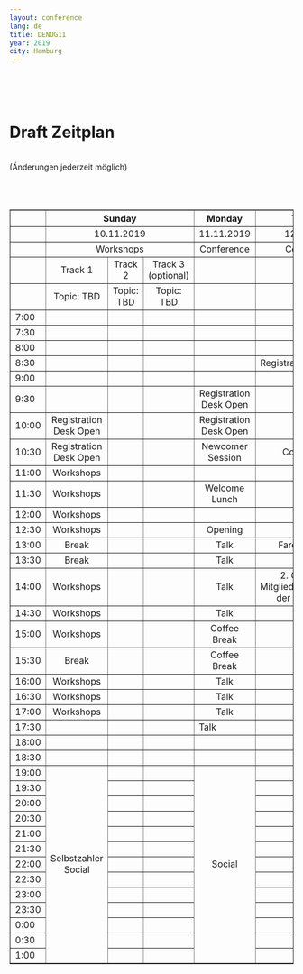 ```yaml
---
layout: conference
lang: de
title: DENOG11
year: 2019
city: Hamburg
---
```

<br>
<br>
<br>
<h1>Draft Zeitplan</h1><br>
(Änderungen jederzeit möglich)<br>
<br>
<br>
<br>
<table border='1'>
  <tr>
    <th></th>
    <th colspan='3'><b><center>Sunday
    <th><b><center>Monday
    <th><b><center>Tuesday
  </tr>
  <tr>
    <td>
    <td colspan='3'><center>10.11.2019
    <td><center>11.11.2019
    <td><center>12.11.2019
  </tr>
  <tr>
    <td>
    <td colspan='3'><center>Workshops
    <td><center>Conference
    <td><center>Conference
  </tr>
  <tr>
    <td>
    <td><center>Track 1
    <td><center>Track 2
    <td><center>Track 3 (optional)
    <td>
    <td>
  </tr>
  <tr>
    <td>
    <td><center>Topic: TBD
    <td><center>Topic: TBD
    <td><center>Topic: TBD
    <td>
    <td>
  </tr>
  <tr>
    <td>7:00
    <td>
    <td>
    <td>
    <td>
    <td>
  </tr>
  <tr>
    <td>7:30
    <td>
    <td>
    <td>
    <td>
    <td>
  </tr>
  <tr>
    <td>8:00
    <td>
    <td>
    <td>
    <td>
    <td>
  </tr>
  <tr>
    <td>8:30
    <td>
    <td>
    <td>
    <td>
    <td><center>Registration Desk Open
  </tr>
  <tr>
    <td>9:00
    <td>
    <td>
    <td>
    <td>
    <td><center>Talk
  </tr>
  <tr>
    <td>9:30
    <td>
    <td>
    <td>
    <td><center>Registration Desk Open
    <td><center>Talk
  </tr>
  <tr>
    <td>10:00
    <td><center>Registration Desk Open
    <td>
    <td>
    <td><center>Registration Desk Open
    <td><center>Talk
  </tr>
  <tr>
    <td>10:30
    <td><center>Registration Desk Open
    <td>
    <td>
    <td><center>Newcomer Session
    <td><center>Coffee Break
  </tr>
  <tr>
    <td>11:00
    <td><center>Workshops
    <td>
    <td>
    <td>
    <td><center>Talk
  </tr>
  <tr>
    <td>11:30
    <td><center>Workshops
    <td>
    <td>
    <td><center>Welcome Lunch
    <td><center>Talk
  </tr>
  <tr>
    <td>12:00
    <td><center>Workshops
    <td>
    <td>
    <td>
    <td><center>Talk
  </tr>
  <tr>
    <td>12:30
    <td><center>Workshops
    <td>
    <td>
    <td><center>Opening
    <td><center>Talk
  </tr>
  <tr>
    <td>13:00
    <td><center>Break
    <td>
    <td>
    <td><center>Talk
    <td><center>Farewell Lunch
  </tr>
  <tr>
    <td>13:30
    <td><center>Break
    <td>
    <td>
    <td><center>Talk
    <td>
  </tr>
  <tr>
    <td>14:00
    <td><center>Workshops
    <td>
    <td>
    <td><center>Talk
    <td><center>2. Ordentliche Mitgliederversammlung der DENOG e.V.
  </tr>
  <tr>
    <td>14:30
    <td><center>Workshops
    <td>
    <td>
    <td><center>Talk
    <td>
  </tr>
  <tr>
    <td>15:00
    <td><center>Workshops
    <td>
    <td>
    <td><center>Coffee Break
    <td>
  </tr>
  <tr>
    <td>15:30
    <td><center>Break
    <td>
    <td>
    <td><center>Coffee Break
    <td>
  </tr>
  <tr>
    <td>16:00
    <td><center>Workshops
    <td>
    <td>
    <td><center>Talk
    <td>
  </tr>
  <tr>
    <td>16:30
    <td><center>Workshops
    <td>
    <td>
    <td><center>Talk
    <td>
  </tr>
  <tr>
    <td>17:00
    <td><center>Workshops
    <td>
    <td>
    <td><center>Talk
    <td>
  </tr>
  <tr>
    <td>17:30
    <td>
    <td>
    <td>
    <td>Talk
    <td>
  </tr>
  <tr>
    <td>18:00
    <td>
    <td>
    <td>
    <td>
    <td>
  </tr>
  <tr>
    <td>18:30
    <td>
    <td>
    <td>
    <td>
    <td>
  </tr>
  <tr>
    <td>19:00
    <td rowspan='13'><center>Selbstzahler Social
    <td>
    <td>
    <td rowspan='13'><center>Social
    <td>
  </tr>
  <tr>
    <td>19:30
    <td>
    <td>
    <td>
    <td>
    <td>
  </tr>
  <tr>
    <td>20:00
    <td>
    <td>
    <td>
    <td>
    <td>
  </tr>
  <tr>
    <td>20:30
    <td>
    <td>
    <td>
    <td>
    <td>
  </tr>
  <tr>
    <td>21:00
    <td>
    <td>
    <td>
    <td>
    <td>
  </tr>
  <tr>
    <td>21:30
    <td>
    <td>
    <td>
    <td>
    <td>
  </tr>
  <tr>
    <td>22:00
    <td>
    <td>
    <td>
    <td>
    <td>
  </tr>
  <tr>
    <td>22:30
    <td>
    <td>
    <td>
    <td>
    <td>
  </tr>
  <tr>
    <td>23:00
    <td>
    <td>
    <td>
    <td>
    <td>
  </tr>
  <tr>
    <td>23:30
    <td>
    <td>
    <td>
    <td>
    <td>
  </tr>
  <tr>
    <td>0:00
    <td>
    <td>
    <td>
    <td>
    <td>
  </tr>
  <tr>
    <td>0:30
    <td>
    <td>
    <td>
    <td>
    <td>
  </tr>
  <tr>
    <td>1:00
    <td>
    <td>
    <td>
    <td>
    <td>
  </tr>

